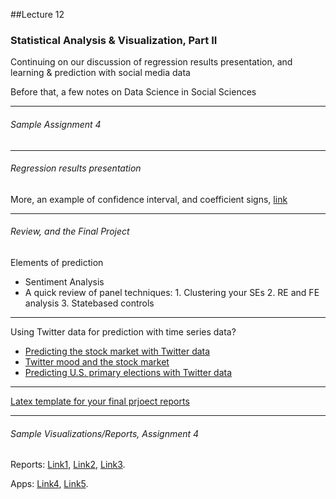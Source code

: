 ##Lecture 12

### Statistical Analysis & Visualization, Part II

Continuing on our discussion of regression results presentation, and learning & prediction with social media data

Before that, a few notes on Data Science in Social Sciences

-----
###### Sample Assignment 4
-----
###### Regression results presentation

 More, an example of confidence interval, and coefficient signs, [link](http://www.princeton.edu/~jkastell/graphs.pdf)

-----
###### Review, and the Final Project

Elements of prediction
* Sentiment Analysis
* A quick review of panel techniques: 1. Clustering your SEs 2. RE and FE analysis 3. Statebased controls


-----

Using Twitter data for prediction with time series data?

* [Predicting the stock market with Twitter data](http://www.ickn.org/documents/COINs2010_Twitter4.pdf)
* [Twitter mood and the stock market](http://arxiv.org/pdf/1010.3003.pdf)
* [Predicting U.S. primary elections with Twitter data](http://snap.stanford.edu/social2012/papers/shi.pdf)

-----

[Latex template for your final prjoect reports](https://www.aeaweb.org/journals/aer/submissions/accepted-articles/styleguide)

-----


###### Sample Visualizations/Reports, Assignment 4

Reports: [Link1](https://www.dropbox.com/s/8e8c6vl94u07u1y/HW4_GeerChen.pdf?dl=0),  [Link2](https://www.dropbox.com/s/7t5bkkjh93hf7or/Turetsky.pdf?dl=0), [Link3](https://www.dropbox.com/s/lgahwkngl3yg4io/Uguccioni.pdf?dl=0).

Apps: [Link4](https://katered8.shinyapps.io/Topic_Modeling_app/), [Link5](https://arg2211.shinyapps.io/shinyapp2/).


